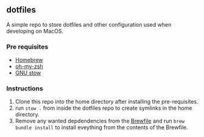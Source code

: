 ## dotfiles
A simple repo to store dotfiles and other configuration used when developing on MacOS.

### Pre requisites
- [Homebrew](https://brew.sh/)
- [oh-my-zsh](https://ohmyz.sh/#install)
- [GNU stow](http://formulae.brew.sh/formula/stow#default)

### Instructions
1. Clone this repo into the home directory after installing the pre-requisites.
2. run `stow .` from inside the dotfiles repo to create symlinks in the home directory.
3. Remove any wanted depdendencies from the [Brewfile](Brewfile) and run `brew bundle install` to install eveything from the contents of the Brewfile.